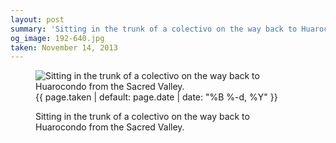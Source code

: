 ```yaml
---
layout: post
summary: 'Sitting in the trunk of a colectivo on the way back to Huarocondo from the Sacred Valley.'
og_image: 192-640.jpg
taken: November 14, 2013
---
```


<figure class="post">
 <img alt="Sitting in the trunk of a colectivo on the way back to Huarocondo from the Sacred Valley." sizes="(min-width: 700px) 50vw, calc(100vw - 2rem)" src="{{ site.assets_url }}/192-320.jpg" srcset="{{ site.assets_url }}/192-640.jpg 640w, {{ site.assets_url }}/192-480.jpg 480w, {{ site.assets_url }}/192-320.jpg 320w, {{ site.assets_url }}/192-160.jpg 160w"/>
 <figcaption>
  <time>
   {{ page.taken | default: page.date | date: "%B %-d, %Y" }}
  </time>
  <p>
   Sitting in the trunk of a colectivo on the way back to Huarocondo from the Sacred Valley.
  </p>
 </figcaption>
</figure>
